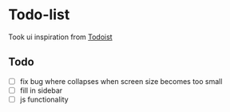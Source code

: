 # Todo-list
Took ui inspiration from [Todoist](https://todoist.com/)
## Todo
- [ ] fix bug where collapses when screen size becomes too small
- [ ] fill in sidebar
- [ ] js functionality
